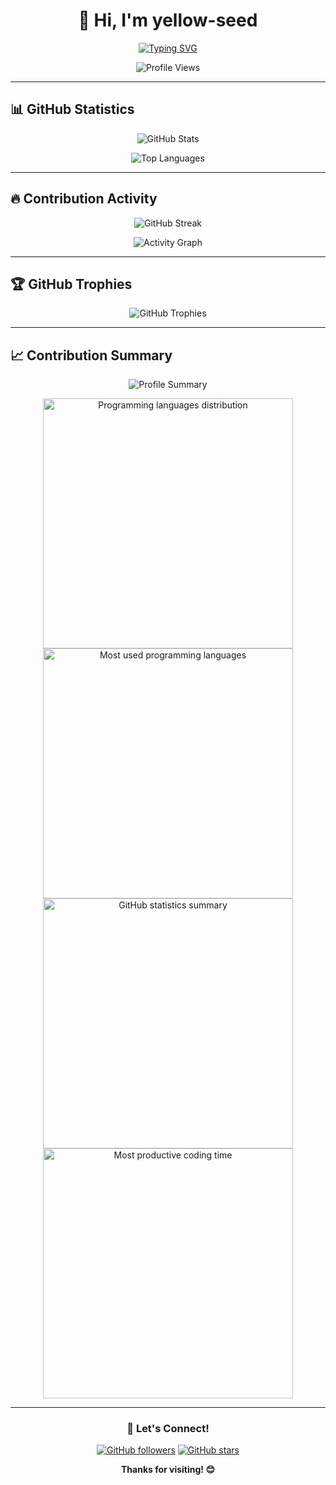 <div align="center">

# 👋 Hi, I'm yellow-seed

[![Typing SVG](https://readme-typing-svg.demolab.com?font=Fira+Code&size=24&pause=1000&color=F7B93E&center=true&vCenter=true&width=435&lines=Software+Developer;Open+Source+Enthusiast;Always+Learning)](https://git.io/typing-svg)

![Profile Views](https://komarev.com/ghpvc/?username=yellow-seed&color=brightgreen&style=flat-square)

</div>

---

## 📊 GitHub Statistics

<div align="center">
  
  ![GitHub Stats](https://github-readme-stats.vercel.app/api?username=yellow-seed&show_icons=true&theme=radical&hide_border=true&count_private=true&include_all_commits=true)
  
  ![Top Languages](https://github-readme-stats.vercel.app/api/top-langs/?username=yellow-seed&layout=compact&theme=radical&hide_border=true&langs_count=8)

</div>

---

## 🔥 Contribution Activity

<div align="center">

  ![GitHub Streak](https://github-readme-streak-stats.herokuapp.com/?user=yellow-seed&theme=radical&hide_border=true)
  
  ![Activity Graph](https://github-readme-activity-graph.vercel.app/graph?username=yellow-seed&theme=react-dark&hide_border=true&area=true)

</div>

---

## 🏆 GitHub Trophies

<div align="center">

  ![GitHub Trophies](https://github-profile-trophy.vercel.app/?username=yellow-seed&theme=radical&no-frame=true&no-bg=true&row=1&column=7)

</div>

---

## 📈 Contribution Summary

<div align="center">

  ![Profile Summary](https://github-profile-summary-cards.vercel.app/api/cards/profile-details?username=yellow-seed&theme=radical)
  
  <img src="https://github-profile-summary-cards.vercel.app/api/cards/repos-per-language?username=yellow-seed&theme=radical" alt="Programming languages distribution" width="400">
  <img src="https://github-profile-summary-cards.vercel.app/api/cards/most-commit-language?username=yellow-seed&theme=radical" alt="Most used programming languages" width="400">
  
  <img src="https://github-profile-summary-cards.vercel.app/api/cards/stats?username=yellow-seed&theme=radical" alt="GitHub statistics summary" width="400">
  <img src="https://github-profile-summary-cards.vercel.app/api/cards/productive-time?username=yellow-seed&theme=radical" alt="Most productive coding time" width="400">

</div>

---

<div align="center">

### 💬 Let's Connect!

[![GitHub followers](https://img.shields.io/github/followers/yellow-seed?style=social)](https://github.com/yellow-seed)
[![GitHub stars](https://img.shields.io/github/stars/yellow-seed?style=social)](https://github.com/yellow-seed)

**Thanks for visiting! 😊**

</div>
